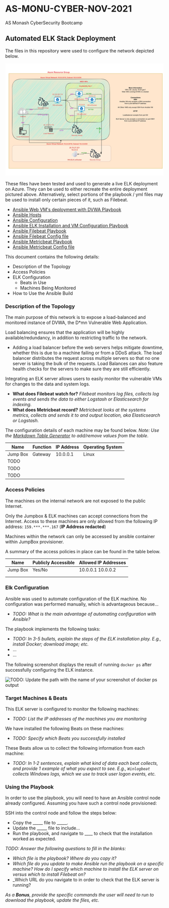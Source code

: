 # AS-MONU-CYBER-NOV-2021
AS Monash CyberSecurity Bootcamp

## Automated ELK Stack Deployment

The files in this repository were used to configure the network depicted below.

<img src="Diagrams/Anthony Skerman Wk 13 HW ELK Diagram . Project.drawio.jpg" alt="ELK Project Diagram" />


These files have been tested and used to generate a live ELK deployment on Azure. They can be used to either recreate the entire deployment pictured above. Alternatively, select portions of the playbook / yml files may be used to install only certain pieces of it, such as Filebeat.

- <a href="https://github.com/skermanator/AS-MONU-CYBER-NOV-2021/blob/main/Ansible/Config%20Web%20VM%20with%20Docker.md">Ansible Web VM's deployment with DVWA Playbook</a>
- <a href="https://github.com/skermanator/AS-MONU-CYBER-NOV-2021/blob/main/Ansible/Config%20Web%20VM%20with%20Docker.md">Ansible Hosts</a>
- <a href="https://github.com/skermanator/AS-MONU-CYBER-NOV-2021/blob/main/Ansible/Config%20Web%20VM%20with%20Docker.md">Ansible Configuration</a>
- <a href="https://github.com/skermanator/AS-MONU-CYBER-NOV-2021/blob/main/Ansible/Config%20Web%20VM%20with%20Docker.md">Ansible ELK Installation and VM Configuration Playbook</a>
- <a href="https://github.com/skermanator/AS-MONU-CYBER-NOV-2021/blob/main/Ansible/Config%20Web%20VM%20with%20Docker.md">Ansible Filebeat Playbook</a>
- <a href="https://github.com/skermanator/AS-MONU-CYBER-NOV-2021/blob/main/Ansible/Config%20Web%20VM%20with%20Docker.md">Ansible Filebeat Config file</a>
- <a href="https://github.com/skermanator/AS-MONU-CYBER-NOV-2021/blob/main/Ansible/Config%20Web%20VM%20with%20Docker.md">Ansible Metricbeat Playbook</a> 
- <a href="https://github.com/skermanator/AS-MONU-CYBER-NOV-2021/blob/main/Ansible/Config%20Web%20VM%20with%20Docker.md">Ansible Metricbeat Config file</a>


This document contains the following details:
- Description of the Topology 
- Access Policies
- ELK Configuration
  - Beats in Use
  - Machines Being Monitored
- How to Use the Ansible Build


### Description of the Topology

The main purpose of this network is to expose a load-balanced and monitored instance of DVWA, the D*mn Vulnerable Web Application.

Load balancing ensures that the application will be highly available/redundancy, in addition to restricting traffic to the network.
- Adding a load balancer before the web servers helps mitigate downtime, whether this is due to a machine failing or from a DDoS attack. The load balancer distributes the request across multiple servers so that no one server is taking the bulk of the requests. Load Balances can also feature health checks for the servers to make sure they are still efficiently. 

Integrating an ELK server allows users to easily monitor the vulnerable VMs for changes to the data and system logs.
- **What does Filebeat watch for?** *Filebeat monitors log files, collects log events and sends the data to either Logstash or Elasticsearch for indexing.*
- **What does Metricbeat record?** *Metricbeat looks at the systems metrics, collects and sends it to and output location, aka Elasticsearch or Logstash.*

The configuration details of each machine may be found below.
_Note: Use the [Markdown Table Generator](http://www.tablesgenerator.com/markdown_tables) to add/remove values from the table_.

| Name     | Function | IP Address | Operating System |
|----------|----------|------------|------------------|
| Jump Box | Gateway  | 10.0.0.1   | Linux            |
| TODO     |          |            |                  |
| TODO     |          |            |                  |
| TODO     |          |            |                  |

### Access Policies

The machines on the internal network are not exposed to the public Internet. 

Only the Jumpbox & ELK machines can accept connections from the Internet. Access to these machines are only allowed from the following IP address:
`159.***.***.167` (**IP Address redacted**)

Machines within the network can only be accessed by ansible container within JumpBox provisioner.

A summary of the access policies in place can be found in the table below.

| Name     | Publicly Accessible | Allowed IP Addresses |
|----------|---------------------|----------------------|
| Jump Box | Yes/No              | 10.0.0.1 10.0.0.2    |
|          |                     |                      |
|          |                     |                      |

### Elk Configuration

Ansible was used to automate configuration of the ELK machine. No configuration was performed manually, which is advantageous because...
- _TODO: What is the main advantage of automating configuration with Ansible?_

The playbook implements the following tasks:
- _TODO: In 3-5 bullets, explain the steps of the ELK installation play. E.g., install Docker; download image; etc._
- ...
- ...

The following screenshot displays the result of running `docker ps` after successfully configuring the ELK instance.

![TODO: Update the path with the name of your screenshot of docker ps output](Images/docker_ps_output.png)

### Target Machines & Beats
This ELK server is configured to monitor the following machines:
- _TODO: List the IP addresses of the machines you are monitoring_

We have installed the following Beats on these machines:
- _TODO: Specify which Beats you successfully installed_

These Beats allow us to collect the following information from each machine:
- _TODO: In 1-2 sentences, explain what kind of data each beat collects, and provide 1 example of what you expect to see. E.g., `Winlogbeat` collects Windows logs, which we use to track user logon events, etc._

### Using the Playbook
In order to use the playbook, you will need to have an Ansible control node already configured. Assuming you have such a control node provisioned: 

SSH into the control node and follow the steps below:
- Copy the _____ file to _____.
- Update the _____ file to include...
- Run the playbook, and navigate to ____ to check that the installation worked as expected.

_TODO: Answer the following questions to fill in the blanks:_
- _Which file is the playbook? Where do you copy it?_
- _Which file do you update to make Ansible run the playbook on a specific machine? How do I specify which machine to install the ELK server on versus which to install Filebeat on?_
- _Which URL do you navigate to in order to check that the ELK server is running?

_As a **Bonus**, provide the specific commands the user will need to run to download the playbook, update the files, etc._